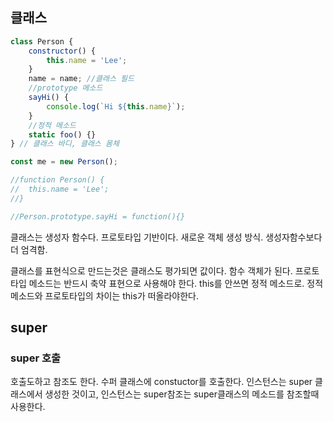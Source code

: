 ## 클래스

~~~javascript
class Person {
	constructor() {
		this.name = 'Lee';
	}
    name = name; //클래스 필드
	//prototype 메소드
	sayHi() {
		console.log(`Hi ${this.name}`);
	}
    //정적 메소드
    static foo() {}
} // 클래스 바디, 클래스 몸체

const me = new Person();

//function Person() {
//	this.name = 'Lee';
//}

//Person.prototype.sayHi = function(){}
~~~

클래스는 생성자 함수다. 프로토타입 기반이다. 새로운 객체 생성 방식. 생성자함수보다 더 엄격함. 

클래스를 표현식으로 만드는것은 클래스도 평가되면 값이다. 함수 객체가 된다.  프로토타입 메소드는 반드시 축약 표현으로 사용해야 한다.  this를 안쓰면 정적 메소드로.  정적 메소드와 프로토타입의 차이는 this가 떠올라야한다. 



## super

### super 호출

호출도하고 참조도 한다. 수퍼 클래스에 constuctor를 호출한다.  인스턴스는 super 클래스에서 생성한 것이고, 인스턴스는 super참조는 super클래스의 메소드를 참조할때 사용한다. 